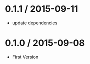 
0.1.1 / 2015-09-11
==================

 * update dependencies

0.1.0 / 2015-09-08
==================

 * First Version